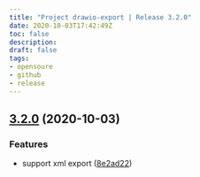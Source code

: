 ```yaml
---
title: "Project drawio-export | Release 3.2.0"
date: 2020-10-03T17:42:49Z
toc: false
description: 
draft: false
tags:
- opensoure
- github
- release
---
```

## [3.2.0](http://github.com/rlespinasse/drawio-export/compare/3.1.0...3.2.0) (2020-10-03)


### Features

* support xml export ([8e2ad22](http://github.com/rlespinasse/drawio-export/commit/8e2ad2274a3a09f0aa137498f7d93acb6d4432ce))



